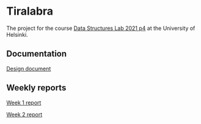 # Tiralabra

The project for the course [Data Structures Lab 2021 p4](https://tiralabra.github.io/2021_p4/en/) at the University of Helsinki.

## Documentation
[Design document](https://github.com/matiastamsi/tiralabra/blob/main/documentation/design_document.md)

## Weekly reports
[Week 1 report](https://github.com/matiastamsi/tiralabra/blob/main/documentation/week_1_report.md)

[Week 2 report](https://github.com/matiastamsi/tiralabra/blob/main/documentation/week_2_report.md)
